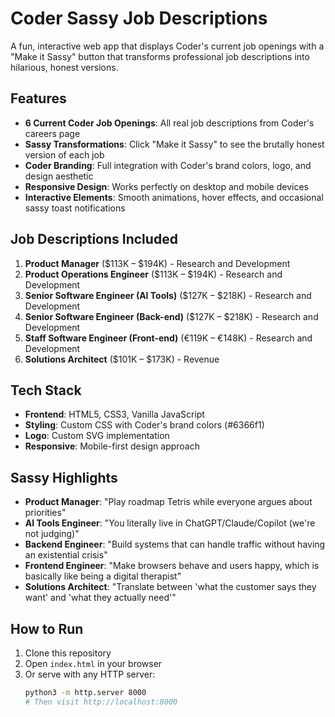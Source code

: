 # Coder Sassy Job Descriptions

A fun, interactive web app that displays Coder's current job openings with a "Make it Sassy" button that transforms professional job descriptions into hilarious, honest versions.

## Features

- **6 Current Coder Job Openings**: All real job descriptions from Coder's careers page
- **Sassy Transformations**: Click "Make it Sassy" to see the brutally honest version of each job
- **Coder Branding**: Full integration with Coder's brand colors, logo, and design aesthetic
- **Responsive Design**: Works perfectly on desktop and mobile devices
- **Interactive Elements**: Smooth animations, hover effects, and occasional sassy toast notifications

## Job Descriptions Included

1. **Product Manager** ($113K – $194K) - Research and Development
2. **Product Operations Engineer** ($113K – $194K) - Research and Development  
3. **Senior Software Engineer (AI Tools)** ($127K – $218K) - Research and Development
4. **Senior Software Engineer (Back-end)** ($127K – $218K) - Research and Development
5. **Staff Software Engineer (Front-end)** (€119K – €148K) - Research and Development
6. **Solutions Architect** ($101K – $173K) - Revenue

## Tech Stack

- **Frontend**: HTML5, CSS3, Vanilla JavaScript
- **Styling**: Custom CSS with Coder's brand colors (#6366f1)
- **Logo**: Custom SVG implementation
- **Responsive**: Mobile-first design approach

## Sassy Highlights

- **Product Manager**: "Play roadmap Tetris while everyone argues about priorities"
- **AI Tools Engineer**: "You literally live in ChatGPT/Claude/Copilot (we're not judging)"
- **Backend Engineer**: "Build systems that can handle traffic without having an existential crisis"
- **Frontend Engineer**: "Make browsers behave and users happy, which is basically like being a digital therapist"
- **Solutions Architect**: "Translate between 'what the customer says they want' and 'what they actually need'"

## How to Run

1. Clone this repository
2. Open `index.html` in your browser
3. Or serve with any HTTP server:
   ```bash
   python3 -m http.server 8000
   # Then visit http://localhost:8000
